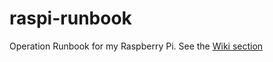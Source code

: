 # raspi-runbook
Operation Runbook for my Raspberry Pi.
See the [Wiki section](https://github.com/Seburan/raspi-runbook/wiki)
